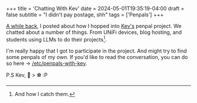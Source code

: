 +++
title = 'Chatting With Kev'
date = 2024-05-01T19:35:19-04:00
draft = false
subtitle = "I didn't pay postage, shh"
tags = ['Penpals']
+++

[A while back](/posts/2023/pen-pal-things/), I posted about how I hopped into [Kev's](https://kevquirk.com) penpal project. We chatted about a number of things. From UNiFi devices, blog hosting, and students using LLMs to do their projects[^1].

I'm really happy that I got to participate in the project. And might try to find some penpals of my own. If you'd like to read the conversation, you can do so here -> [/etc/penpals-with-kev](/etc/penpals-with-kev).

P.S Kev, 🏈 > ⚽️ :P

[^1]: And how I catch them.